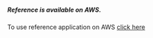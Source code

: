 ##### Reference  is available on AWS.
To use reference application on AWS [click here](http://ec2-54-77-27-13.eu-west-1.compute.amazonaws.com:8080/app-clientmanagement/#/)